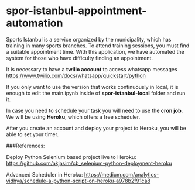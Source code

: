 # spor-istanbul-appointment-automation

Sports Istanbul is a service organized by the municipality, which has training in many sports branches. To attend training sessions, you must find a suitable appointment time. With this application, we have automated the system for those who have difficulty finding an appointment.

It is necessary to have a **twilio account** to access whatsapp messages
https://www.twilio.com/docs/whatsapp/quickstart/python

If you only want to use the version that works continuously in local, it is enough to edit the main.ipynb inside of **spor-istanbul-local** folder and run it.

In case you need to schedule your task you will need to use the **cron job**. We will be using **Heroku**, which offers a free scheduler.

After you create an account and deploy your project to Heroku, you will be able to set your timer.

###References:

Deploy Python Selenium based project live to Heroku:
https://github.com/akjasim/cb_selenium-python-deployment-heroku

Advanced Scheduler in Heroku:
https://medium.com/analytics-vidhya/schedule-a-python-script-on-heroku-a978b2f91ca8
